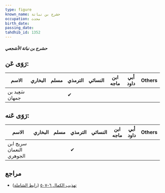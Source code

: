 ```yaml
---
type: figure
known_name: حشرج بن نباتة
occupation: محدث
birth_date:
passing_date:
tahdhib_id: 1352
---
```

##### حشرج بن نباتة الأشجعي

## رَوَى عَن:
| الاسم           | البخاري | مسلم | الترمذي | النسائي | ابن ماجه | أبي داود | Others |
| --------------- | ------- | ---- | ------- | ------- | -------- | -------- | ------ |
| سَعِيد بن جمهان |         |      | ✔       |         |          |          |        |
## رَوَى عَنه:
| الاسم                    | البخاري | مسلم | الترمذي | النسائي | ابن ماجه | أبي داود | Others |
| ------------------------ | ------- | ---- | ------- | ------- | -------- | -------- | ------ |
| سريج ابن النعمان الجوهري |         |      | ✔       |         |          |          |        |
## مراجع
- [تهذيب الكمال ٦-٥٠٧](obsidian://open?vault=Tahdhib-al-Kamal&file=Figures/١٣٥٢-حشرج%20بن%20نباتة%20الأشجعي) ([رابط الشاملة](https://shamela.ws/book/3722/3171))